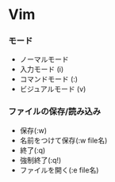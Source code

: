 # Vim

### モード
- ノーマルモード
- 入力モード (i)
- コマンドモード (:)
- ビジュアルモード (v)

### ファイルの保存/読み込み
- 保存(:w)
- 名前をつけて保存(:w file名)
- 終了(:q)
- 強制終了(:q!)
- ファイルを開く(:e file名)


